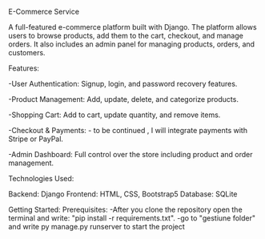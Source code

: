 

E-Commerce Service


A full-featured e-commerce platform built with Django. The platform allows users to browse products, add them to the cart, checkout, and manage orders. It also includes an admin panel for managing products, orders, and customers.

Features:

-User Authentication: Signup, login, and password recovery features.

-Product Management: Add, update, delete, and categorize products.

-Shopping Cart: Add to cart, update quantity, and remove items.

-Checkout & Payments: - to be continued , I will integrate payments with Stripe or PayPal.

-Admin Dashboard: Full control over the store including product and order management.


Technologies Used:

Backend: Django
Frontend: HTML, CSS, Bootstrap5
Database: SQLite 

Getting Started:
Prerequisites:
-After you clone the repository open the terminal and write: "pip install -r requirements.txt".
-go to "gestiune folder" and write py manage.py runserver to start the project


